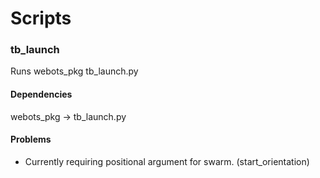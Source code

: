 # Scripts
### tb_launch
Runs webots_pkg tb_launch.py
#### Dependencies
webots_pkg -> tb_launch.py
#### Problems
- Currently requiring positional argument for swarm. (start_orientation)



